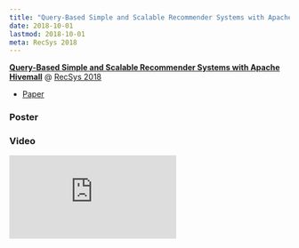 ```yaml
---
title: "Query-Based Simple and Scalable Recommender Systems with Apache Hivemall"
date: 2018-10-01
lastmod: 2018-10-01
meta: RecSys 2018
---
```


<b><a href="https://dl.acm.org/citation.cfm?id=3241592" target="_blank" rel="noopener">Query-Based Simple and Scalable Recommender Systems with Apache Hivemall</a></b> @ <a href="https://recsys.acm.org/recsys18/"  target="_blank" rel="noopener">RecSys 2018</a>

- <a href="/docs/recsys-2018-demo-paper.pdf">Paper</a>

### Poster

<script async class="speakerdeck-embed" data-id="9e6c5c2b5b524a76a9a0d01ce167b48a" data-ratio="1.77777777777778" src="//speakerdeck.com/assets/embed.js"></script>

### Video

<span class="iframe-container">
    <iframe src="https://www.youtube.com/embed/cMUsuA9KZ_c" frameborder="0" allow="accelerometer; autoplay; encrypted-media; gyroscope; picture-in-picture" allowfullscreen></iframe>
</span>
